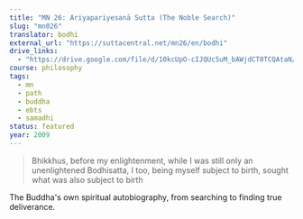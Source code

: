 ```yaml
---
title: "MN 26: Ariyapariyesanā Sutta (The Noble Search)"
slug: "mn026"
translator: bodhi
external_url: "https://suttacentral.net/mn26/en/bodhi"
drive_links:
  - "https://drive.google.com/file/d/10kcUpO-cIJQUc5uM_bAWjdCT0TCQAtaN/view?usp=sharing"
course: philosophy
tags:
  - mn
  - path
  - buddha
  - ebts
  - samadhi
status: featured
year: 2009
---
```


> Bhikkhus, before my enlightenment, while I was still only an unenlightened Bodhisatta, I too, being myself subject to birth, sought what was also subject to birth

The Buddha's own spiritual autobiography, from searching to finding true deliverance.


